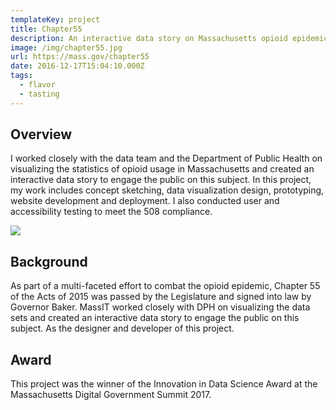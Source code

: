 ```yaml
---
templateKey: project
title: Chapter55
description: An interactive data story on Massachusetts opioid epidemic.
image: /img/chapter55.jpg
url: https://mass.gov/chapter55
date: 2016-12-17T15:04:10.000Z
tags:
  - flavor
  - tasting
---
```

## Overview

I worked closely with the data team and the Department of Public Health on visualizing the statistics of opioid usage in Massachusetts and created an interactive data story to engage the public on this subject. In this project, my work includes concept sketching, data visualization design, prototyping, website development and deployment. I also conducted user and accessibility testing to meet the 508 compliance.

![](/img/chapter55-cover.png)

## Background

As part of a multi-faceted effort to combat the opioid epidemic, Chapter 55 of the Acts of 2015 was passed by the Legislature and signed into law by Governor Baker. MassIT worked closely with DPH on visualizing the data sets and created an interactive data story to engage the public on this subject. As the designer and developer of this project.
<lightbox col='3'>
    <rehype-image src="chapter55-MA-vs-USA.png" caption="text"></rehype-image>
    <rehype-image src="chapter55-bsas-percentage.png" caption="text"></rehype-image>
    <rehype-image src="chapter55-death-percentage-age.png" caption="text"></rehype-image>
</lightbox>
<div class="grid grid--col_2">
<rehype-image src="chapter55-prescription-decline.gif" caption="text"></rehype-image>
</div>

## Award

This project was the winner of the Innovation in Data Science Award at the Massachusetts Digital Government Summit 2017.